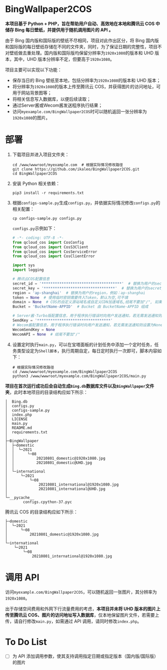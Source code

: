 # BingWallpaper2COS

**本项目基于 Python + PHP，旨在帮助用户自动、高效地在本地和腾讯云 COS 中储存 Bing 每日壁纸，并提供用于随机调用图片的 API 。**

由于 Bing 国内版和国际版的壁纸不尽相同，项目对此作出区分，将 Bing 国内版和国际版的每日壁纸存储在不同的文件夹，同时，为了保证日期的完整性，项目不对壁纸做去重处理。国内版和国际版均保留分辨率为`1920x1080`的版本和 UHD 版本，其中，UHD 版本分辨率不定，但要高于`1920x1080`。

项目主要可以实现以下功能：

* 保存当日的 Bing 壁纸至本地，包括分辨率为`1920x1080`的版本和 UHD 版本；
* 将分辨率为`1920x1080`的版本上传至腾讯云 COS，并获得图片的访问地址，可用于网站背景图等；
* 将相关信息写入数据库，以便后续读取；
* 通过Server酱或Wecom酱发送程序执行结果；
* 访问`myexample.com/BingWallpaper2COS`时可以随机返回一张分辨率为`1920x1080`的图片。

# 部署

1. 下载项目并进入项目文件夹：

   ```shell
   cd /www/wwwroot/myexample.com  # 根据实际情况修改路径
   git clone https://github.com/ikaleo/BingWallpaper2COS.git
   cd BingWallpaper2COS
   ```

2. 安装 Python 相关依赖：

   ```shell
   pip3 install -r requirements.txt
   ```
   
3. 根据`configs-sample.py`生成`configs.py`，并依据实际情况修改`configs.py`的相关配置：

   ```
   cp configs-sample.py configs.py
   ```

   `configs.py`示例如下：

   ```python
   # -*- coding: UTF-8 -*-
   from qcloud_cos import CosConfig
   from qcloud_cos import CosS3Client
   from qcloud_cos import CosServiceError
   from qcloud_cos import CosClientError
   
   import sys
   import logging
   
   # 腾讯云COS配置信息
   secret_id = '************************************'  # 替换为用户的secret_id
   secret_key = '********************************'  # 替换为用户的secret_key
   region = 'ap-shanghai'  # 替换为用户的region，例如：ap-shanghai
   token = None  # 使用临时密钥需要传入Token，默认为空,可不填
   domain = None  # COS的自定义源站域名或自定义CDN加速域名,结尾不要加"/", 如果使用全球加速域名, 则设置成对应的域名
   Bucket = 'BucketName-APPID'  # Bucket 由 BucketName-APPID 组成
   
   # Server酱·Turbo版配置信息，用于程序执行错误时向用户发送通知，若无需发送通知则设置为None即可
   SendKey = '*********************************'
   # Wecom酱配置信息，用于程序执行错误时向用户发送通知，若无需发送通知则设置为None即可
   WecomSendKey = None
   WecomAPI = None  # 结尾不要加"/"
   ```

4. 设置定时执行`main.py`，可以在宝塔面板的计划任务中添加一个定时任务，任务类型设定为`Shell脚本`，执行周期自定，每日定时执行一次即可，脚本内容如下：

   ```shell
   # 根据实际情况修改路径
   cd /www/wwwroot/myexample.com/BingWallpaper2COS
   python3 /www/wwwroot/myexample.com/BingWallpaper2COS/main.py
   ```

**项目在首次运行成功后会自动生成`Bing.db`数据库文件以及`BingWallpaper`文件夹**，此时本地项目的目录结构应如下所示：

```
│  Bing.db
│  configs.py
│  configs-sample.py
│  index.php
│  LICENSE
│  main.py
│  README.md
│  requirements.txt
│          
├─BingWallpaper
│  ├─domestic
│  │  └─2021
│  │      └─08
│  │          20210801_domestic@1920x1080.jpg
│  │          20210801_domestic@UHD.jpg
│  │              
│  └─international
│      └─2021
│          └─08
│              20210801_international@1920x1080.jpg
│              20210801_international@UHD.jpg
│                  
└─__pycache__
        configs.cpython-37.pyc
```

腾讯云 COS 的目录结构应如下所示：

```
├─domestic
│  └─2021
│      └─08
│          20210801_domestic@1920x1080.jpg
│              
└─international
    └─2021
        └─08
            20210801_international@1920x1080.jpg
```

# 调用 API

访问`myexample.com/BingWallpaper2COS`，可以随机返回一张图片，其分辨率为`1920x1080`。

出于存储空间费用和外网下行流量费用的考虑，**本项目并未将 UHD 版本的图片上传至腾讯云 COS、图片的访问地址写入数据库**，仅本地保留图片文件，若需要上传，请自行修改`main.py`，如需通过 API 调用，请同时修改`index.php`。

# To Do List

- [ ] 为 API 添加调用参数，使其支持调用指定日期或指定版本（国内版/国际版）的图片

